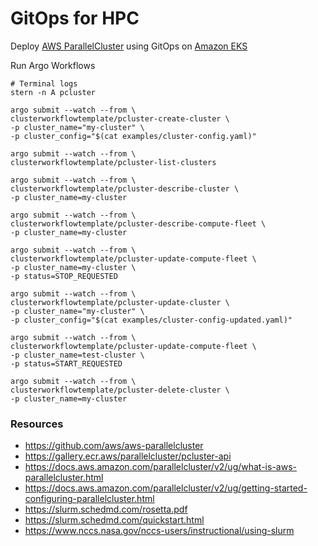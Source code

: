 # GitOps for HPC

Deploy [AWS ParallelCluster](https://aws.amazon.com/hpc/parallelcluster/) using GitOps on [Amazon EKS](https://aws.amazon.com/eks/)





Run Argo Workflows

```shell
# Terminal logs
stern -n A pcluster

argo submit --watch --from \
clusterworkflowtemplate/pcluster-create-cluster \
-p cluster_name="my-cluster" \
-p cluster_config="$(cat examples/cluster-config.yaml)"

argo submit --watch --from \
clusterworkflowtemplate/pcluster-list-clusters

argo submit --watch --from \
clusterworkflowtemplate/pcluster-describe-cluster \
-p cluster_name=my-cluster

argo submit --watch --from \
clusterworkflowtemplate/pcluster-describe-compute-fleet \
-p cluster_name=my-cluster

argo submit --watch --from \
clusterworkflowtemplate/pcluster-update-compute-fleet \
-p cluster_name=my-cluster \
-p status=STOP_REQUESTED

argo submit --watch --from \
clusterworkflowtemplate/pcluster-update-cluster \
-p cluster_name="my-cluster" \
-p cluster_config="$(cat examples/cluster-config-updated.yaml)"

argo submit --watch --from \
clusterworkflowtemplate/pcluster-update-compute-fleet \
-p cluster_name=test-cluster \
-p status=START_REQUESTED

argo submit --watch --from \
clusterworkflowtemplate/pcluster-delete-cluster \
-p cluster_name=my-cluster

```





### Resources
- https://github.com/aws/aws-parallelcluster
- https://gallery.ecr.aws/parallelcluster/pcluster-api
- https://docs.aws.amazon.com/parallelcluster/v2/ug/what-is-aws-parallelcluster.html
- https://docs.aws.amazon.com/parallelcluster/v2/ug/getting-started-configuring-parallelcluster.html
- https://slurm.schedmd.com/rosetta.pdf
- https://slurm.schedmd.com/quickstart.html
- https://www.nccs.nasa.gov/nccs-users/instructional/using-slurm


